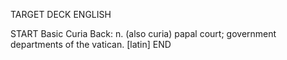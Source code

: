 TARGET DECK
ENGLISH

START
Basic
Curia
Back: n. (also curia) papal court; government departments of the vatican. [latin]
END
